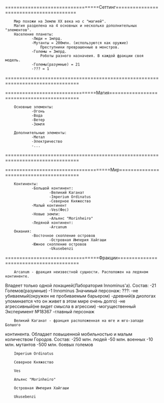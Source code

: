 =================================Сеттинг========================================

		Мир похожи на Землю XX века но с "магией".
		Магия разделена на 4 основных и несколько дополнительных "элементов".
		Население планеты:
				-Люди = 1млрд.
				-Мутанты = 200млн. (используются как оружие)
					Преступники преврашенные в монстров.
				-Големы = 3млрд.
					Роботы разного назначеия. В каждой фракции своя модель.
				-Големы(разумные) = 21
				-??? = 1

================================================================================

================================Магия===========================================

		Основные элементы:
				-Огонь
				-Вода
				-Ветер
				-Земля

		Дополнительные элементы:
				-Метал
				-Электричество
				-...

================================================================================

=====================================Мир========================================

		Континенты:
				-Большой континент:
						-Великий Каганат
						-Imperium Ordinatus
						-Северное Княжество
				-Малый континент
						-Ves(Фес)
				-Новые земли:
						-Альянс "Morinheiro"
				-Ледяной континент:
						-Arcanum
		Окиания:
				-Восточное скопление островов
						-Островная Империя Хайгаши
				-Южное скопление островов
						-Ukusebenzi

=================================Фракции========================================

		Arcanum - фракция неизвестной сущности. Расположен на ледяном континенте.
Владеет только одной локацией(Лаборатория Innominus'а).
			Состав:
				-21 Големов(разумные)
				-1 Innominus
			Значимый персонаж:
				???:
					-не убиваемый(окружен не пробиваемым барьером)
					-древний(в диологах упоминается что он живет в этом мире очень долго)
					-не агрессивный(не видет смысла в агрессии)
					-могущественный
				Эксперимент №18367
					-главный персонаж

		Великий Каганат - фракция расположенная на юге и юго-западе Болшого
континента. Обладает повышенной мобильностью и малым количеством Городов.
			Состав:
					-250 млн. людей
						-50 млн. военных
					-10 млн. мутантов
					-500 млн. боевых големов

		Imperium Ordinatus

		Северное Княжество

		Ves

		Альянс "Morinheiro"

		Островная Империя Хайгаши

		Ukusebenzi
